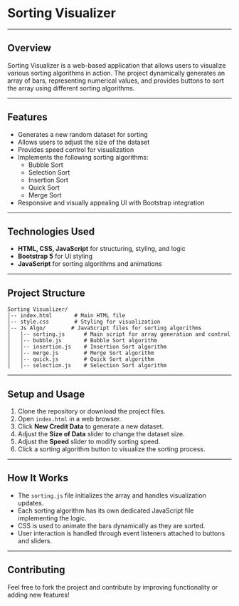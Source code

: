 # Sorting Visualizer
---
## Overview

Sorting Visualizer is a web-based application that allows users to visualize various sorting algorithms in action. The project dynamically generates an array of bars, representing numerical values, and provides buttons to sort the array using different sorting algorithms.

---
## Features
- Generates a new random dataset for sorting
- Allows users to adjust the size of the dataset
- Provides speed control for visualization
- Implements the following sorting algorithms:
  - Bubble Sort
  - Selection Sort
  - Insertion Sort
  - Quick Sort
  - Merge Sort
- Responsive and visually appealing UI with Bootstrap integration
---
## Technologies Used
- **HTML, CSS, JavaScript** for structuring, styling, and logic
- **Bootstrap 5** for UI styling
- **JavaScript** for sorting algorithms and animations
---
## Project Structure
```
Sorting Visualizer/
│-- index.html       # Main HTML file
│-- style.css        # Styling for visualization
│-- Js Algo/        # JavaScript files for sorting algorithms
│   │-- sorting.js      # Main script for array generation and control
│   │-- bubble.js       # Bubble Sort algorithm
│   │-- insertion.js    # Insertion Sort algorithm
│   │-- merge.js        # Merge Sort algorithm
│   │-- quick.js        # Quick Sort algorithm
│   │-- selection.js    # Selection Sort algorithm
```
---
## Setup and Usage
1. Clone the repository or download the project files.
2. Open `index.html` in a web browser.
3. Click **New Credit Data** to generate a new dataset.
4. Adjust the **Size of Data** slider to change the dataset size.
5. Adjust the **Speed** slider to modify sorting speed.
6. Click a sorting algorithm button to visualize the sorting process.
---
## How It Works
- The `sorting.js` file initializes the array and handles visualization updates.
- Each sorting algorithm has its own dedicated JavaScript file implementing the logic.
- CSS is used to animate the bars dynamically as they are sorted.
- User interaction is handled through event listeners attached to buttons and sliders.
---
## Contributing
Feel free to fork the project and contribute by improving functionality or adding new features!



